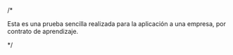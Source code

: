 /*

Esta es una prueba sencilla realizada para la aplicación a una empresa, por contrato de aprendizaje.

*/
